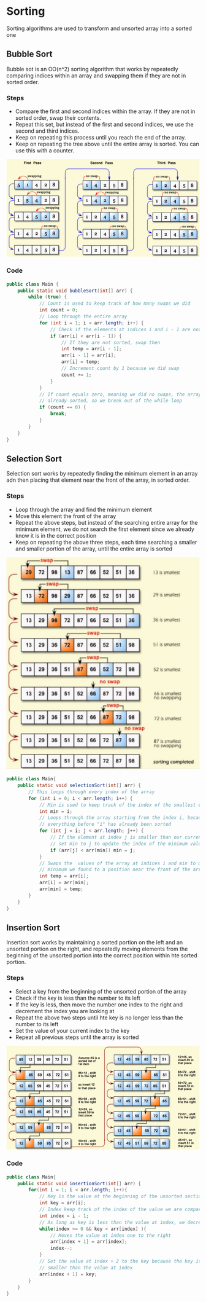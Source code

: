 # Sorting

Sorting algorithms are used to transform and unsorted array into a sorted one

## Bubble Sort

Bubble sot is an OO(n^2) sorting algorithm that works by repeatedly comparing indices within an array and swapping them if they are not in sorted order.

### Steps

- Compare the first and second indices within the array. If they are not in sorted order, swap their contents.
- Repeat this set, but instead of the first and second indices, we use the second and third indices.
- Keep on repeating this process until you reach the end of the array.
- Keep on repeating the tree above until the entire array is sorted. You can use this with a counter.

![img_1.png](img_1.png)

### Code

```java
public class Main {
    public static void bubbleSort(int[] arr) {
        while (true) {
            // Count is used to keep track of how many swaps we did
            int count = 0;
            // Loop through the entire array
            for (int i = 1; i < arr.length; i++) {
                // Check if the elements at indices i and i - 1 are not sorted
                if (arr[i] < arr[i - 1]) {
                    // If they are not sorted, swap then
                    int temp = arr[i - 1];
                    arr[i - 1] = arr[i];
                    arr[i] = temp;
                    // Increment count by 1 because we did swap
                    count += 1;
                }
            }
            // If count equals zero, meaning we did no swaps, the array is
            // already sorted, so we break out of the while loop
            if (count == 0) {
                break;
            }
        }
    }
}
```

## Selection Sort

Selection sort works by repeatedly finding the minimum element in an array adn then placing that element near the front of the array, in sorted order.

### Steps

- Loop through the array and find the minimum element
- Move this element the front of the array
- Repeat the above steps, but instead of the searching entire array for the minimum element, we do not search the first element since we already know it is in the correct position
- Keep on repeating the above three steps, each time searching a smaller and smaller portion of the array, until the entire array is sorted

![img_2.png](img_2.png)

```java
public class Main{
    public static void selectionSort(int[] arr) {
        // This loops through every index of the array
        for (int i = 0; i < arr.length; i++) {
            // Min is used to keep track of the index of the smallest element
            int min = i;
            // Loops through the array starting from the index i, because
            // everything before "i" has already been sorted
            for (int j = i; j < arr.length; j++) {
                // If the element at index j is smaller than our current minimum,
                // set min to j to update the index of the minimum value
                if (arr[j] < arr[min]) min = j;
            }
            // Swaps the  values of the array at indices i and min to move the
            // minimum we found to a position near the front of the array
            int temp = arr[i];
            arr[i] = arr[min];
            arr[min] = temp;
        }
    }
}
```

## Insertion Sort

Insertion sort works by maintaining a sorted portion on the left and an unsorted
portion on the right, and repeatedly moving elements from the beginning of the
unsorted portion into the correct position within hte sorted portion.

### Steps

- Select a key from the beginning of the unsorted portion of the array
- Check if the key is less than the number to its left
- If the key is less, then move the number one index to the right and decrement
the index you are looking at
- Repeat the above two steps until hte key is no longer less than the number to 
its left
- Set the value of your current index to the key
- Repeat all previous steps until the array is sorted

![img_3.png](img_3.png)

### Code

```java
public class Main{
    public static void insertionSort(int[] arr) {
        for(int i = 1; i < arr.length; i++){
            // Key is the value at the beginning of the unsorted section
            int key = arr[i];
            // Index keep track of the index of the value we are comparing the key to
            int index = i - 1;
            // As long as key is less than the value at index, we decrease the index
            while(index >= 0 && key < arr[index] ){
                // Moves the value at index one to the right
                arr[index + 1] = arr[index];
                index--;
            }
            // Set the value at index + 2 to the key because the key is not longer
            // smaller than the value at index
            arr[index + 1] = key;
        }
    }
}
```